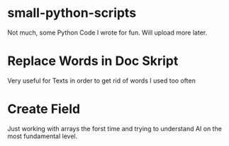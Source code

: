 # small-python-scripts
Not much, some Python Code I wrote for fun. Will upload more later.

# Replace Words in Doc Skript 
Very useful for Texts in order to get rid of words I used too often

# Create Field 
Just working with arrays the forst time and trying to understand AI on the most fundamental level.



